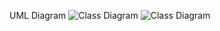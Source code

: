 UML Diagram
![Class Diagram](http://www.plantuml.com/plantuml/proxy?src=https://raw.githubusercontent.com/staticxrjc/Design-Patterns/main/abstract-factory/UML/diagram.puml)
![Class Diagram](http://www.plantuml.com/plantuml/proxy?src=https://raw.githubusercontent.com/Zingam/Markdown-Document-UML-Use-Test/master/UML/Instance.puml)

